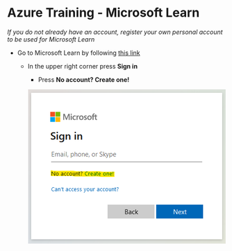 # Azure Training - Microsoft Learn
_If you do not already have an account, register your own personal account to be used for Microsoft Learn_
* Go to Microsoft Learn by following [this link](https://learn.microsoft.com/en-us/)
  * In the upper right corner press  **Sign in**
    * Press **No account? Create one!**
    
    ![](../img/Microsoft-Learn-New-Account.png)
